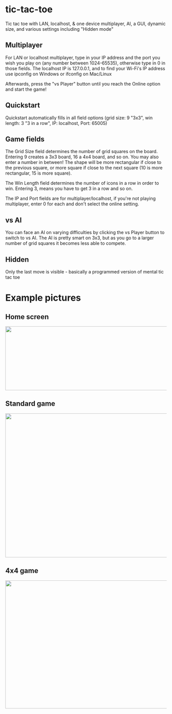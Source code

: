 # tic-tac-toe
Tic tac toe with LAN, localhost, & one device multiplayer, AI, a GUI, dynamic size, and various settings including "Hidden mode"

## Multiplayer
For LAN or localhost multiplayer, type in your IP address and the port you wish you play on (any number between 1024-65535), otherwise type in 0 in those fields. The localhost IP is 127.0.0.1, and to find your Wi-Fi's IP address use ipconfig on Windows or ifconfig on Mac/Linux

Afterwards, press the "vs Player" button until you reach the Online option and start the game!

## Quickstart
Quickstart automatically fills in all field options (grid size: 9 "3x3", win length: 3 "3 in a row", IP: localhost, Port: 65005)

## Game fields
The Grid Size field determines the number of grid squares on the board. Entering 9 creates a 3x3 board, 16 a 4x4 board, and so on. You may also enter a number in between! The shape will be more rectangular if close to the previous square, or more square if close to the next square (10 is more rectangular, 15 is more square).

The Win Length field determines the number of icons in a row in order to win. Entering 3, means you have to get 3 in a row and so on.

The IP and Port fields are for multiplayer/localhost, if you're not playing multiplayer, enter 0 for each and don't select the online setting.

## vs AI
You can face an AI on varying difficulties by clicking the vs Player button to switch to vs AI. The AI is pretty smart on 3x3, but as you go to a larger number of grid squares it becomes less able to compete.

## Hidden
Only the last move is visible - basically a programmed version of mental tic tac toe

# Example pictures

## Home screen
<img src="https://github.com/ZovcIfzm/tic-tac-toe/blob/master/img/mainScreen.png" width="1000" height="200">

## Standard game
<img src="https://github.com/ZovcIfzm/tic-tac-toe/blob/master/img/standardGame.png" width="1000" height="450">

## 4x4 game
<img src="https://github.com/ZovcIfzm/tic-tac-toe/blob/master/img/4x4.png" width="1000" height="400">
